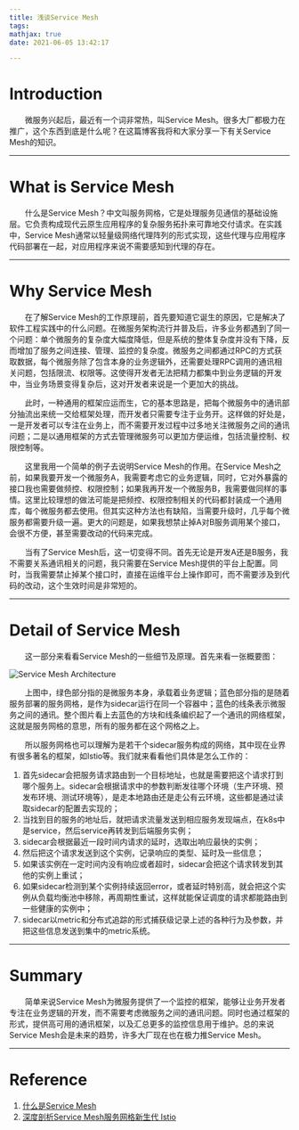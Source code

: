 ```yaml
---
title: 浅谈Service Mesh
tags:
mathjax: true
date: 2021-06-05 13:42:17

---
```


# Introduction

&emsp;&emsp;微服务兴起后，最近有一个词非常热，叫Service Mesh。很多大厂都极力在推广，这个东西到底是什么呢？在这篇博客我将和大家分享一下有关Service Mesh的知识。

------

# What is Service Mesh

&emsp;&emsp;什么是Service Mesh？中文叫服务网格，它是处理服务见通信的基础设施层。它负责构成现代云原生应用程序的复杂服务拓扑来可靠地交付请求。在实践中，Service Mesh通常以轻量级网络代理阵列的形式实现，这些代理与应用程序代码部署在一起，对应用程序来说不需要感知到代理的存在。

------

# Why Service Mesh

&emsp;&emsp;在了解Service Mesh的工作原理前，首先要知道它诞生的原因，它是解决了软件工程实践中的什么问题。在微服务架构流行并普及后，许多业务都遇到了同一个问题：单个微服务的复杂度大幅度降低，但是系统的整体复杂度并没有下降，反而增加了服务之间连接、管理、监控的复杂度。微服务之间都通过RPC的方式获取数据，每个微服务除了包含本身的业务逻辑外，还需要处理RPC调用的通讯相关问题，包括限流、权限等。这使得开发者无法把精力都集中到业务逻辑的开发中，当业务场景变得复杂后，这对开发者来说是一个更加大的挑战。

&emsp;&emsp;此时，一种通用的框架应运而生，它的基本思路是，把每个微服务中的通讯部分抽流出来统一交给框架处理，而开发者只需要专注于业务开。这样做的好处是，一是开发者可以专注在业务上，而不需要开发过程中过多地关注微服务之间的通讯问题；二是以通用框架的方式去管理微服务可以更加方便运维，包括流量控制、权限控制等。

&emsp;&emsp;这里我用一个简单的例子去说明Service Mesh的作用。在Service Mesh之前，如果我要开发一个微服务A，我需要考虑它的业务逻辑，同时，它对外暴露的接口我也需要做频控、权限控制；如果我再开发一个微服务B，我需要做同样的事情。这里比较理想的做法可能是把频控、权限控制相关的代码都封装成一个通用库，每个微服务都去使用。但其实这种方法也有缺陷，当需要升级时，几乎每个微服务都需要升级一遍。更大的问题是，如果我想禁止掉A对B服务调用某个接口，会很不方便，甚至需要改动的代码来完成。

&emsp;&emsp;当有了Service Mesh后，这一切变得不同。首先无论是开发A还是B服务，我不需要关系通讯相关的问题，我只需要在Service Mesh提供的平台上配置。同时，当我需要禁止掉某个接口时，直接在运维平台上操作即可，而不需要涉及到代码的改动，这个生效时间是非常短的。

------

# Detail of Service Mesh

&emsp;&emsp;这一部分来看看Service Mesh的一些细节及原理。首先来看一张概要图：

![Service Mesh Architecture](https://upload-images.jianshu.io/upload_images/8276716-3c315f1af278b6d7)

&emsp;&emsp;上图中，绿色部分指的是微服务本身，承载着业务逻辑；蓝色部分指的是随着服务部署的服务网格，是作为sidecar运行在同一个容器中；蓝色的线条表示微服务之间的通讯。整个图片看上去蓝色的方块和线条编织起了一个通讯的网络框架，这就是服务网格的意思，所有的服务都在这个网格之上。

&emsp;&emsp;所以服务网格也可以理解为是若干个sidecar服务构成的网络，其中现在业界有很多著名的框架，如Istio等。我们就来看看他们具体是怎么工作的：

1. 首先sidecar会把服务请求路由到一个目标地址，也就是需要把这个请求打到哪个服务上。sidecar会根据请求中的参数判断发往哪个环境（生产环境、预发布环境、测试环境等），是走本地路由还是走公有云环境，这些都是通过读取sidecar的配置去实现的；
2. 当找到目的服务的地址后，就把请求流量发送到相应服务发现端点，在k8s中是service，然后service再转发到后端服务实例；
3. sidecar会根据最近一段时间内请求的延时，选取出响应最快的实例；
4. 然后把这个请求发送到这个实例，记录响应的类型、延时及一些信息；
5. 如果该实例在一定时间内没有响应或者超时，sidecar会把这个请求转发到其他的实例上重试；
6. 如果sidecar检测到某个实例持续返回error，或者延时特别高，就会把这个实例从负载均衡池中移除，再周期性重试，这样就能保证调度的请求都能路由到一些健康的实例中；
7. sidecar以metric和分布式追踪的形式捕获级记录上述的各种行为及参数，并把这些信息发送到集中的metric系统。

------

# Summary

&emsp;&emsp;简单来说Service Mesh为微服务提供了一个监控的框架，能够让业务开发者专注在业务逻辑的开发，而不需要考虑微服务之间的通讯问题。同时也通过框架的形式，提供高可用的通讯框架，以及汇总更多的监控信息用于维护。总的来说Service Mesh会是未来的趋势，许多大厂现在也在极力推Service Mesh。

------

# Reference

1. [什么是Service Mesh](https://jimmysong.io/blog/what-is-a-service-mesh/)
2. [深度剖析Service Mesh服务网格新生代 Istio](https://www.jianshu.com/p/a2cd02118ef1)

